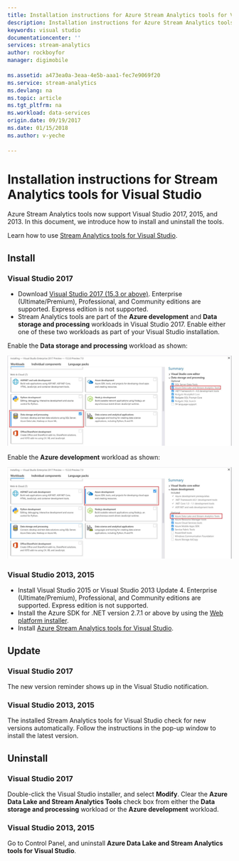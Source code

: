 ```yaml
---
title: Installation instructions for Azure Stream Analytics tools for Visual Studio | Azure
description: Installation instructions for Azure Stream Analytics tools for Visual Studio
keywords: visual studio
documentationcenter: ''
services: stream-analytics
author: rockboyfor
manager: digimobile

ms.assetid: a473ea0a-3eaa-4e5b-aaa1-fec7e9069f20
ms.service: stream-analytics
ms.devlang: na
ms.topic: article
ms.tgt_pltfrm: na
ms.workload: data-services
origin.date: 09/19/2017
ms.date: 01/15/2018
ms.author: v-yeche

---
```

# Installation instructions for Stream Analytics tools for Visual Studio
Azure Stream Analytics tools now support Visual Studio 2017, 2015, and 2013. In this document, we introduce how to install and uninstall the tools.

Learn how to use [Stream Analytics tools for Visual Studio](/stream-analytics/stream-analytics-tools-for-visual-studio).

## Install
### Visual Studio 2017
* Download [Visual Studio 2017 (15.3 or above)](https://www.visualstudio.com/). Enterprise (Ultimate/Premium), Professional, and Community editions are supported. Express edition is not supported. 
* Stream Analytics tools are part of the **Azure development** and **Data storage and processing** workloads in Visual Studio 2017. Enable either one of these two workloads as part of your Visual Studio installation.

Enable the **Data storage and processing** workload as shown:

![Data storage and processing workload](./media/stream-analytics-tools-for-vs/stream-analytics-tools-for-vs-2017-install-01.png)

Enable the **Azure development** workload as shown:

![Azure development workload](./media/stream-analytics-tools-for-vs/stream-analytics-tools-for-vs-2017-install-02.png)

### Visual Studio 2013, 2015
* Install Visual Studio 2015 or Visual Studio 2013 Update 4. Enterprise (Ultimate/Premium), Professional, and Community editions are supported. Express edition is not supported. 
* Install the Azure SDK for .NET version 2.7.1 or above by using the [Web platform installer](http://www.microsoft.com/web/downloads/platform.aspx).
* Install [Azure Stream Analytics tools for Visual Studio](http://aka.ms/asatoolsvs).

## Update

### Visual Studio 2017
The new version reminder shows up in the Visual Studio notification. 

### Visual Studio 2013, 2015
The installed Stream Analytics tools for Visual Studio check for new versions automatically. Follow the instructions in the pop-up window to install the latest version. 

## Uninstall

### Visual Studio 2017
Double-click the Visual Studio installer, and select **Modify**. Clear the **Azure Data Lake and Stream Analytics Tools** check box from either the **Data storage and processing** workload or the **Azure development** workload.

### Visual Studio 2013, 2015
Go to Control Panel, and uninstall **Azure Data Lake and Stream Analytics tools for Visual Studio**.

<!--Update_Description: update meta properties -->